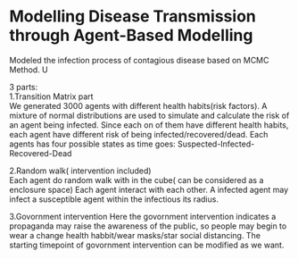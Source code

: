 # Modelling Disease Transmission through Agent-Based Modelling 

Modeled the infection process of contagious disease based on MCMC Method. U

3 parts:  
1.Transition Matrix part  
We generated 3000 agents with different health habits(risk factors). A mixture of normal distributions are used to simulate and calculate the risk of an agent being infected.
Since each on of them have different health habits, each agent have different risk of being infected/recovered/dead.
Each agents has four possible states as time goes: Suspected-Infected-Recovered-Dead  

2.Random walk( intervention included)    
Each agent do random walk with in the cube( can be considered as a enclosure space)
Each agent interact with each other. A infected agent may infect a susceptible agent within the infectious its radius.

3.Govornment intervention
Here the govornment intervention indicates a propaganda may raise the awareness of the public, so people may begin to wear a change health habbit/wear masks/star social distancing.
The starting timepoint of govornment intervention can be modified as we want.
